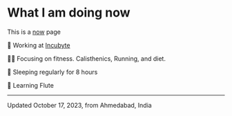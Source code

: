 # What I am doing now

This is a [now](https://sive.rs/nowff) page

💼 Working at [Incubyte](https://incubyte.co) 

🏃‍♂️ Focusing on fitness. Calisthenics, Running, and diet.

🛌 Sleeping regularly for 8 hours

🪈 Learning Flute

---
Updated October 17, 2023, from Ahmedabad, India